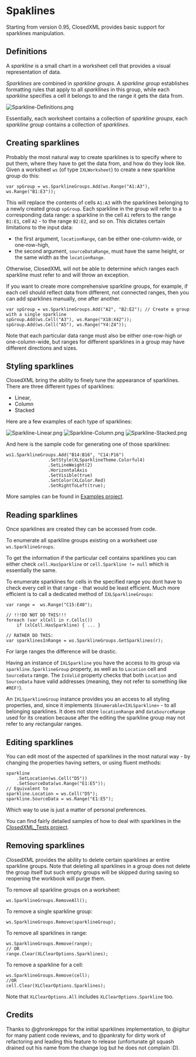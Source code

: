 # Spaklines
Starting from version 0.95, ClosedXML provides basic support for sparklines manipulation.

## Definitions

A _sparkline_ is a small chart in a worksheet cell that provides a visual representation of data.

_Sparklines_ are combined in _sparkline groups_. A _sparkline group_ establishes formatting rules that apply to all _sparklines_ in this group, while each _sparkline_ specifies a cell it belongs to and the range it gets the data from.

![Sparkline-Definitions.png](images/Sparkline-Definitions.png "Sparkline definitions")

Essentially, each worksheet contains a collection of _sparkline groups_, each _sparkline group_ contains a collection of _sparklines_.

## Creating sparklines

Probably the most natural way to create sparklines is to specify where to put them, where they have to get the data from, and how do they look like. Given a worksheet `ws` (of type `IXLWorksheet`) to create a new sparkline group do this:

```
var spGroup = ws.SparklineGroups.Add(ws.Range("A1:A3"), ws.Range("B1:E3"));
```

This will replace the contents of cells `A1:A3` with the sparklines belonging to a newly created group `spGroup`. Each sparkline in the group will refer to a corresponding data range: a sparkline in the cell `A1` refers to the range `B1:E1`, cell `A2` - to the range `B2:E2`, and so on. This dictates certain limitations to the input data: 
* the first argument, `locationRange`, can be either one-column-wide, or one-row-high,
* the second argument, `sourceDataRange`, must have the same height, or the same width as the `locationRange`.

Otherwise, ClosedXML will not be able to determine which ranges each sparkline must refer to and will throw an exception.

If you want to create more comprehensive sparkline groups, for example, if each cell should reflect data from different, not connected ranges, then you can add sparklines manually, one after another.

```
var spGroup = ws.SparklineGroups.Add("A2", "B2:E2"); // Create a group with a single sparkline
spGroup.Add(ws.Cell("A3"), ws.Range("X18:X42"));
spGroup.Add(ws.Cell("A5"), ws.Range("Y4:Z4"));
```

Note that each particular data range must also be either one-row-high or one-column-wide, but ranges for different sparklines in a group may have different directions and sizes.

## Styling sparklines

ClosedXML bring the ability to finely tune the appearance of sparklines. There are three different types of sparklines:
* Linear,
* Column
* Stacked

Here are a few examples of each type of sparklines:

![Sparkline-Linear.png](images/Sparkline-Linear.png "Sparkline of type Linear") ![Sparkline-Column.png](images/Sparkline-Column.png "Sparkline of type Column") ![Sparkline-Stacked.png](images/Sparkline-Stacked.png "Sparkline of type Stacked")

And here is the sample code for generating one of those sparklines:

```
ws1.SparklineGroups.Add("B14:B16", "C14:P16")
                .SetStyle(XLSparklineTheme.Colorful4)
                .SetLineWeight(2)
                .HorizontalAxis
                .SetVisible(true)
                .SetColor(XLColor.Red)
                .SetRightToLeft(true);
```

More samples can be found in [Examples project](https://github.com/ClosedXML/ClosedXML/blob/develop/ClosedXML_Examples/Sparklines/SampleSparklines.cs).

## Reading sparklines

Once sparklines are created they can be accessed from code.

To enumerate all sparkline groups existing on a worksheet use `ws.SparklineGroups`.

To get the information if the particular cell contains sparklines you can either check `cell.HasSparkline` or `cell.Sparkline != null` which is essentially the same.

To enumerate sparklines for cells in the specified range you dont have to check every cell in that range - that would be least efficient. Much more efficient is to call a dedicated method of `IXLSparklineGroups`:

```
var range =  ws.Range("C15:E40");

// !!!DO NOT DO THIS!!!
foreach (var xlCell in r.Cells())
    if (xlCell.HasSparkline) { ... }

// RATHER DO THIS:
var sparklinesInRange = ws.SparklineGroups.GetSparklines(r);
```

For large ranges the difference will be drastic.

Having an instance of `IXLSparkline` you have the access to its group via `sparkline.SparklineGroup` property, as well as to `Location` cell and `SourceData` range. The `IsValid` property checks that both `Location` and `SourceData` have valid addresses (meaning, they not refer to something like `#REF!`).

An `IXLSparklineGroup` instance provides you an access to all styling properties, and, since it implements `IEnumerable<IXLSparkline>` - to all belonging sparklines. It does not store `locationRange` and `dataSourceRange` used for its creation because after the editing the sparkline group may not refer to any rectangular ranges.

## Editing sparklines

You can edit most of the aspected of sparklines in the most natural way - by changing the properties having setters, or using fluent methods:

```
sparkline
    .SetLocation(ws.Cell("D5"))
    .SetSourceData(ws.Range("E1:E5"));
// Equivalent to
sparkline.Location = ws.Cell("D5");
sparkline.SourceData = ws.Range("E1:E5");
```

Which way to use is just a matter of personal preferences.

You can find fairly detailed samples of how to deal with sparklines in the [ClosedXML_Tests project](https://github.com/ClosedXML/ClosedXML/blob/develop/ClosedXML_Tests/Excel/Sparklines/SparklinesTests.cs).

## Removing sparklines

ClosedXML provides the ability to delete certain sparklines ar entire sparkline groups. Note that deleting all sparklines in a group does not delete the group itself but such empty groups will be skipped during saving so reopening the workbook will purge them.

To remove all sparkline groups on a worksheet:
```
ws.SparklineGroups.RemoveAll();
```

To remove a single sparkline group:
```
ws.SparklineGroups.Remove(sparklineGroup);
```

To remove all sparklines in range:
```
ws.SparklineGroups.Remove(range);
// OR
range.Clear(XLClearOptions.Sparklines);
```

To remove a sparkline for a cell:
```
ws.SparklineGroups.Remove(cell);
//OR
cell.Clear(XLClearOptions.Sparklines);
```

Note that `XLClearOptions.All` includes `XLClearOptions.Sparkline` too.

## Credits

Thanks to @ghronkrepps for the initial sparklines implementation, to @igitur for many patient code reviews, and to @pankraty for dirty work of refactoring and leading this feature to release (unfortunate git squash drained out his name from the change log but he does not complain :D).
